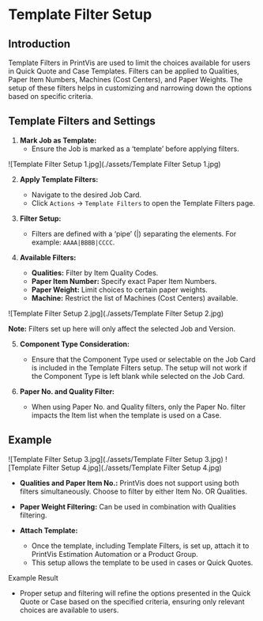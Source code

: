 # Template Filter Setup


## Introduction 

Template Filters in PrintVis are used to limit the choices available for users in Quick Quote and Case Templates. Filters can be applied to Qualities, Paper Item Numbers, Machines (Cost Centers), and Paper Weights. The setup of these filters helps in customizing and narrowing down the options based on specific criteria.

## Template Filters and Settings

1. **Mark Job as Template:**
   - Ensure the Job is marked as a ‘template’ before applying filters.

![Template Filter Setup 1.jpg](./assets/Template Filter Setup 1.jpg)

2. **Apply Template Filters:**
   - Navigate to the desired Job Card.
   - Click `Actions` -> `Template Filters` to open the Template Filters page.

3. **Filter Setup:**
   - Filters are defined with a ‘pipe’ (|) separating the elements. For example: `AAAA|BBBB|CCCC`.


4. **Available Filters:**
   - **Qualities:** Filter by Item Quality Codes.
   - **Paper Item Number:** Specify exact Paper Item Numbers.
   - **Paper Weight:** Limit choices to certain paper weights.
   - **Machine:** Restrict the list of Machines (Cost Centers) available.

![Template Filter Setup 2.jpg](./assets/Template Filter Setup 2.jpg)

   **Note:** Filters set up here will only affect the selected Job and Version.

5. **Component Type Consideration:**
   - Ensure that the Component Type used or selectable on the Job Card is included in the Template Filters setup. The setup will not work if the Component Type is left blank while selected on the Job Card.

6. **Paper No. and Quality Filter:**
   - When using Paper No. and Quality filters, only the Paper No. filter impacts the Item list when the template is used on a Case.

## Example 

![Template Filter Setup 3.jpg](./assets/Template Filter Setup 3.jpg)
![Template Filter Setup 4.jpg](./assets/Template Filter Setup 4.jpg)


- **Qualities and Paper Item No.:** PrintVis does not support using both filters simultaneously. Choose to filter by either Item No. OR Qualities.
- **Paper Weight Filtering:** Can be used in combination with Qualities filtering.


- **Attach Template:**
  - Once the template, including Template Filters, is set up, attach it to PrintVis Estimation Automation or a Product Group.
  - This setup allows the template to be used in cases or Quick Quotes.

 Example Result

- Proper setup and filtering will refine the options presented in the Quick Quote or Case based on the specified criteria, ensuring only relevant choices are available to users.



